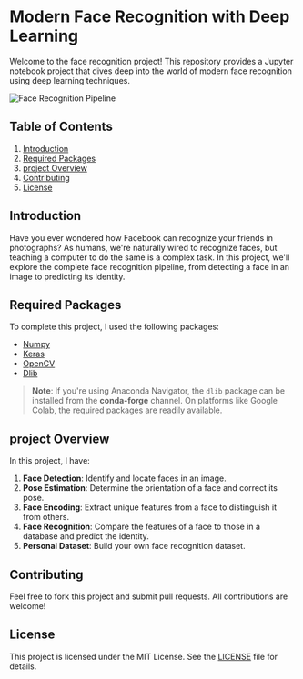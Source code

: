 
# Modern Face Recognition with Deep Learning

Welcome to the face recognition project! This repository provides a Jupyter notebook project that dives deep into the world of modern face recognition using deep learning techniques.

![Face Recognition Pipeline](https://perso.esiee.fr/~najmanl/FaceRecognition/figures/summary.gif)

## Table of Contents

1. [Introduction](#introduction)
2. [Required Packages](#required-packages)
3. [project Overview](#project-overview)
4. [Contributing](#contributing)
5. [License](#license)

## Introduction

Have you ever wondered how Facebook can recognize your friends in photographs? As humans, we're naturally wired to recognize faces, but teaching a computer to do the same is a complex task. In this project, we'll explore the complete face recognition pipeline, from detecting a face in an image to predicting its identity.

## Required Packages

To complete this project, I used the following packages:

- [Numpy](http://www.numpy.org)
- [Keras](https://keras.io)
- [OpenCV](https://opencv.org)
- [Dlib](http://dlib.net)

> **Note**: If you're using Anaconda Navigator, the `dlib` package can be installed from the **conda-forge** channel. On platforms like Google Colab, the required packages are readily available.

## project Overview

In this project, I have:

1. **Face Detection**: Identify and locate faces in an image.
2. **Pose Estimation**: Determine the orientation of a face and correct its pose.
3. **Face Encoding**: Extract unique features from a face to distinguish it from others.
4. **Face Recognition**: Compare the features of a face to those in a database and predict the identity.
5. **Personal Dataset**: Build your own face recognition dataset.

## Contributing

Feel free to fork this project and submit pull requests. All contributions are welcome!

## License

This project is licensed under the MIT License. See the [LICENSE](LICENSE) file for details.
